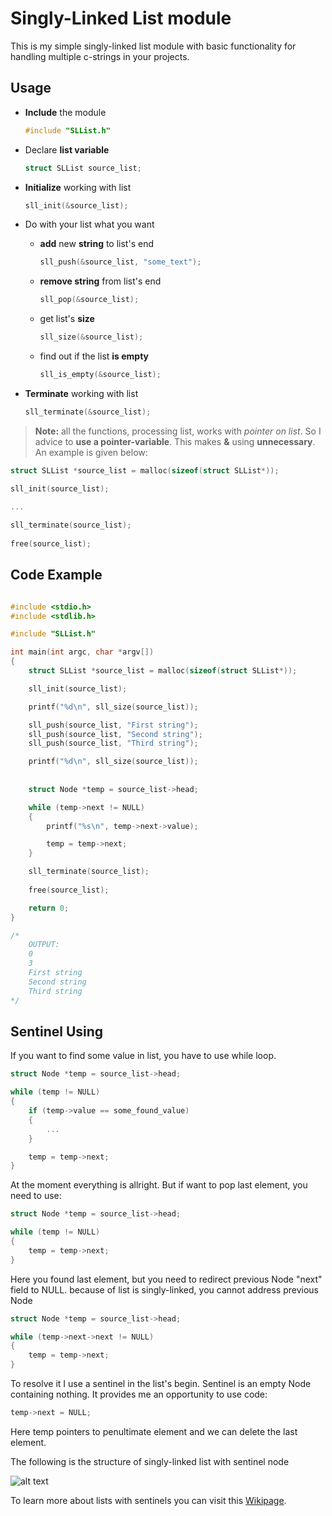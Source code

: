 # Singly-Linked List module

This is my simple singly-linked list module with basic functionality for handling multiple c-strings in your projects.

## Usage
- **Include** the module

   ```C
   #include "SLList.h"
   ```

- Declare **list variable**

  ```C
  struct SLList source_list;
  ```
  
- **Initialize** working with list

  ```C
  sll_init(&source_list);
  ```
  
- Do with your list what you want

   - **add** new **string** to list's end 
   
      ```C
      sll_push(&source_list, "some_text");
      ```
      
   - **remove string** from list's end 
   
      ```C
      sll_pop(&source_list);
      ```
      
   - get list's **size**
   
      ```C 
      sll_size(&source_list);
      ```
      
    - find out if the list **is empty**
    
      ```C 
      sll_is_empty(&source_list);
      ```
  
- **Terminate** working with list

   ```C
   sll_terminate(&source_list);
   ```
  
> **Note:** all the functions, processing list, works with *pointer on list*. So I advice to **use a pointer-variable**. This makes **&** using **unnecessary**. An example is given below:
   
```C
struct SLList *source_list = malloc(sizeof(struct SLList*));

sll_init(source_list);

...
   
sll_terminate(source_list);
	
free(source_list);
```

## Code Example

```C

#include <stdio.h>
#include <stdlib.h>

#include "SLList.h"

int main(int argc, char *argv[])
{
	struct SLList *source_list = malloc(sizeof(struct SLList*));

	sll_init(source_list);

	printf("%d\n", sll_size(source_list));

	sll_push(source_list, "First string");
	sll_push(source_list, "Second string");
	sll_push(source_list, "Third string");

	printf("%d\n", sll_size(source_list)); 
	
	
	struct Node *temp = source_list->head;

	while (temp->next != NULL)
	{
		printf("%s\n", temp->next->value);

		temp = temp->next;
	}

	sll_terminate(source_list);
	
	free(source_list);

	return 0;
}

/*
	OUTPUT:
	0
	3
	First string
	Second string
	Third string
*/

```

## Sentinel Using

If you want to find some value in list, you have to use while loop.

```C
struct Node *temp = source_list->head; 

while (temp != NULL)
{
	if (temp->value == some_found_value)
	{
		...
	}

	temp = temp->next;
}
```

At the moment everything is allright. But if want to pop last element, you need to use:

```C
struct Node *temp = source_list->head;

while (temp != NULL)
{
	temp = temp->next;
}
```

Here you found last element, but you need to redirect previous Node "next" field to NULL.
because of list is singly-linked, you cannot address previous Node

```C
struct Node *temp = source_list->head;

while (temp->next->next != NULL)
{
	temp = temp->next;
}
```

To resolve it I use a sentinel in the list's begin. Sentinel is an empty Node containing nothing. It provides me an opportunity to use code:

```C
temp->next = NULL;
```

Here temp pointers to penultimate element and we can delete the last element.

The following is the structure of singly-linked list with sentinel node

![alt text](https://github.com/BondarenkoDaniil/SLList/blob/master/list%20with%20sentinel%20structure.png?raw=true "Logo Title Text 1")

To learn more about lists with sentinels you can visit this [Wikipage](https://en.wikipedia.org/wiki/Sentinel_node).
